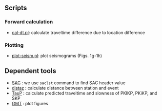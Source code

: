 
## Scripts

### Forward calculation

- [cal-dt.pl](cal-dt.pl): calculate traveltime difference due to location difference


### Plotting

- [plot-seism.pl](plot-seism.pl): plot seismograms (Figs. 1g-1h)


## Dependent tools

- [SAC](http://ds.iris.edu/ds/nodes/dmc/forms/sac/) : we use `saclst` command to find SAC header value
- [distaz](http://www.seis.sc.edu/software/distaz/) : calculate distance between station and event
- [TauP](http://www.seis.sc.edu/taup/index.html) : calculate predicted traveltime and slowness of PKIKP, PKiKP, and SKP
- [GMT](https://www.generic-mapping-tools.org/) : plot figures

